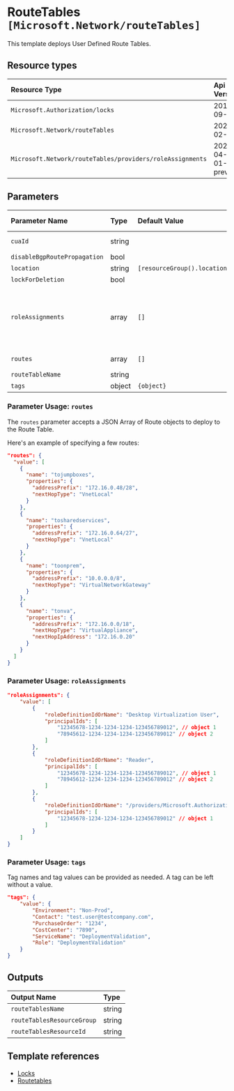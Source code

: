 # RouteTables `[Microsoft.Network/routeTables]`

This template deploys User Defined Route Tables.

## Resource types
| Resource Type | Api Version |
| :-- | :-- |
| `Microsoft.Authorization/locks` | 2016-09-01 |
| `Microsoft.Network/routeTables` | 2021-02-01 |
| `Microsoft.Network/routeTables/providers/roleAssignments` | 2020-04-01-preview |

## Parameters
| Parameter Name | Type | Default Value | Possible Values | Description |
| :-- | :-- | :-- | :-- | :-- |
| `cuaId` | string |  |  | Optional. Customer Usage Attribution id (GUID). This GUID must be previously registered |
| `disableBgpRoutePropagation` | bool |  |  | Optional. Switch to disable BGP route propagation. |
| `location` | string | `[resourceGroup().location]` |  | Optional. Location for all resources. |
| `lockForDeletion` | bool |  |  | Optional. Switch to lock storage from deletion. |
| `roleAssignments` | array | `[]` |  | Optional. Array of role assignment objects that contain the 'roleDefinitionIdOrName' and 'principalId' to define RBAC role assignments on this resource. In the roleDefinitionIdOrName attribute, you can provide either the display name of the role definition, or its fully qualified ID in the following format: '/providers/Microsoft.Authorization/roleDefinitions/c2f4ef07-c644-48eb-af81-4b1b4947fb11' |
| `routes` | array | `[]` |  | Optional. An Array of Routes to be established within the hub route table. |
| `routeTableName` | string |  |  | Required. Name given for the hub route table. |
| `tags` | object | `{object}` |  | Optional. Tags of the resource. |

### Parameter Usage: `routes`

The `routes` parameter accepts a JSON Array of Route objects to deploy to the Route Table.

Here's an example of specifying a few routes:

```json
"routes": {
  "value": [
    {
      "name": "tojumpboxes",
      "properties": {
        "addressPrefix": "172.16.0.48/28",
        "nextHopType": "VnetLocal"
      }
    },
    {
      "name": "tosharedservices",
      "properties": {
        "addressPrefix": "172.16.0.64/27",
        "nextHopType": "VnetLocal"
      }
    },
    {
      "name": "toonprem",
      "properties": {
        "addressPrefix": "10.0.0.0/8",
        "nextHopType": "VirtualNetworkGateway"
      }
    },
    {
      "name": "tonva",
      "properties": {
        "addressPrefix": "172.16.0.0/18",
        "nextHopType": "VirtualAppliance",
        "nextHopIpAddress": "172.16.0.20"
      }
    }
  ]
}
```

### Parameter Usage: `roleAssignments`

```json
"roleAssignments": {
    "value": [
        {
            "roleDefinitionIdOrName": "Desktop Virtualization User",
            "principalIds": [
                "12345678-1234-1234-1234-123456789012", // object 1
                "78945612-1234-1234-1234-123456789012" // object 2
            ]
        },
        {
            "roleDefinitionIdOrName": "Reader",
            "principalIds": [
                "12345678-1234-1234-1234-123456789012", // object 1
                "78945612-1234-1234-1234-123456789012" // object 2
            ]
        },
        {
            "roleDefinitionIdOrName": "/providers/Microsoft.Authorization/roleDefinitions/c2f4ef07-c644-48eb-af81-4b1b4947fb11",
            "principalIds": [
                "12345678-1234-1234-1234-123456789012" // object 1
            ]
        }
    ]
}
```

### Parameter Usage: `tags`

Tag names and tag values can be provided as needed. A tag can be left without a value.

```json
"tags": {
    "value": {
        "Environment": "Non-Prod",
        "Contact": "test.user@testcompany.com",
        "PurchaseOrder": "1234",
        "CostCenter": "7890",
        "ServiceName": "DeploymentValidation",
        "Role": "DeploymentValidation"
    }
}
```

## Outputs
| Output Name | Type |
| :-- | :-- |
| `routeTablesName` | string |
| `routeTablesResourceGroup` | string |
| `routeTablesResourceId` | string |

## Template references
- [Locks](https://docs.microsoft.com/en-us/azure/templates/Microsoft.Authorization/2016-09-01/locks)
- [Routetables](https://docs.microsoft.com/en-us/azure/templates/Microsoft.Network/2021-02-01/routeTables)
